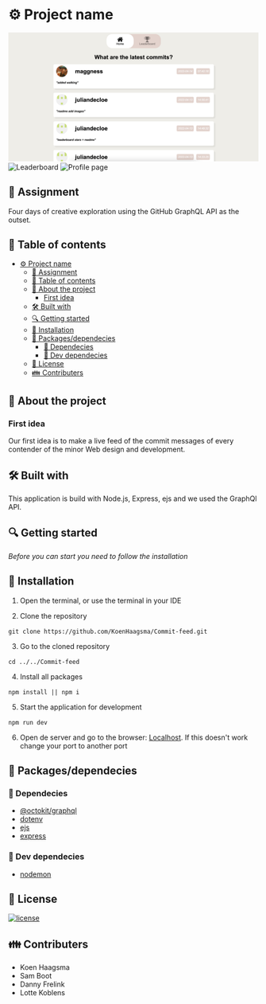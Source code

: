 # ⚙ Project name

<img src="/public/images/home-commits.png" width="650" alt="Homepage, feed of latetst commits">
<img src="/public/images/leaderboard.png" width="650" alt="Leaderboard">
<img src="/public/images/profile.png" width="650" alt="Profile page">

## 📂 Assignment

Four days of creative exploration using the GitHub GraphQL API as the outset.

## 🧾 Table of contents

- [⚙ Project name](#-project-name)
  - [📂 Assignment](#-assignment)
  - [🧾 Table of contents](#-table-of-contents)
  - [📖 About the project](#-about-the-project)
    - [First idea](#first-idea)
  - [🛠 Built with](#-built-with)
  - [🔍 Getting started](#-getting-started)
  - [🔨 Installation](#-installation)
  - [🧰 Packages/dependecies](#-packagesdependecies)
    - [🧱 Dependecies](#-dependecies)
    - [🧱 Dev dependecies](#-dev-dependecies)
  - [🔖 License](#-license)
  - [👪 Contributers](#-contributers)

## 📖 About the project

### First idea
Our first idea is to make a live feed of the commit messages of every contender of the minor Web design and development.

## 🛠 Built with

This application is build with Node.js, Express, ejs and we used the GraphQl API.

## 🔍 Getting started

_Before you can start you need to follow the installation_

## 🔨 Installation

1. Open the terminal, or use the terminal in your IDE

2. Clone the repository

```
git clone https://github.com/KoenHaagsma/Commit-feed.git
```

3. Go to the cloned repository

```
cd ../../Commit-feed
```

4. Install all packages

```
npm install || npm i
```

5. Start the application for development

```
npm run dev
```

6. Open de server and go to the browser: [Localhost](http://localhost:3000/). If this doesn't work change your port to another port

## 🧰 Packages/dependecies

### 🧱 Dependecies

-   [@octokit/graphql](https://www.npmjs.com/package/@octokit/graphql)
-   [dotenv](https://www.npmjs.com/package/dotenv)
-   [ejs](https://www.npmjs.com/package/ejs)
-   [express](https://www.npmjs.com/package/express)

### 🧱 Dev dependecies

-   [nodemon](https://www.npmjs.com/package/nodemon)

## 🔖 License

[![license](https://img.shields.io/github/license/DAVFoundation/captain-n3m0.svg?style=flat-square)](https://github.com/KoenHaagsma/Commit-feed/blob/main/LICENSE)

## 👪 Contributers

- Koen Haagsma
- Sam Boot
- Danny Frelink
- Lotte Koblens
